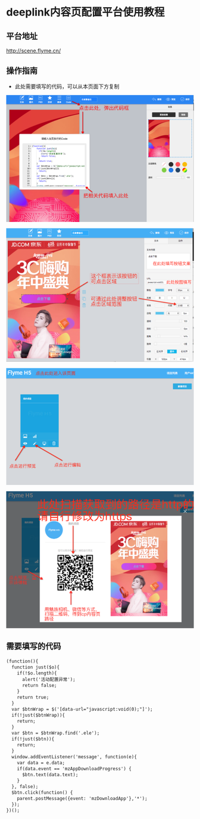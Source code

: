deeplink内容页配置平台使用教程
=====

平台地址
--------

http://scene.flyme.cn/


操作指南
--------

  * 此处需要填写的代码，可以从本页面下方复制

  ![代码注入](scene_imgs/scene_1.png)

  ![按钮配置](scene_imgs/scene_2.png)

  ![首页说明](scene_imgs/scene_3.png)

  ![路径获取](scene_imgs/scene_4.png)

需要填写的代码
--------

  ```
  (function(){
    function just($o){
      if(!$o.length){
        alert('活动配置异常');
        return false;
      }
      return true;
    }
    var $btnWrap = $('[data-url="javascript:void(0);"]');
    if(!just($btnWrap)){
      return;
    }
    var $btn = $btnWrap.find('.ele');
    if(!just($btn)){
      return;
    }
    window.addEventListener('message', function(e){
      var data = e.data;
      if(data.event == 'mzAppDownloadProgress') {
        $btn.text(data.text);
      }
    }, false);
    $btn.click(function() {
      parent.postMessage({event: 'mzDownloadApp'},'*');
    });
  })();
  ```
